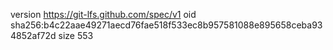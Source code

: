 version https://git-lfs.github.com/spec/v1
oid sha256:b4c22aae49271aecd76fae518f533ec8b957581088e895658ceba934852af72d
size 553
